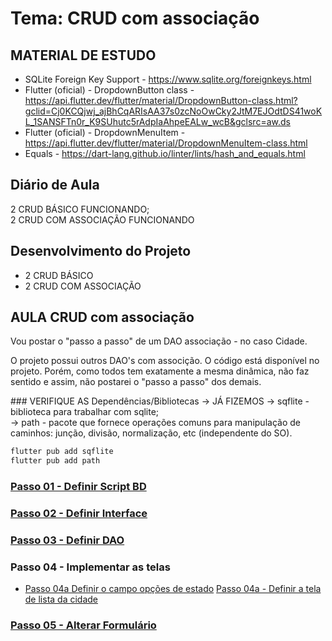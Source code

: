 # Tema: CRUD com associação
## MATERIAL DE ESTUDO
- SQLite Foreign Key Support - https://www.sqlite.org/foreignkeys.html
- Flutter (oficial) - DropdownButton<T> class - https://api.flutter.dev/flutter/material/DropdownButton-class.html?gclid=Cj0KCQjwj_ajBhCqARIsAA37s0zcNoOwCky2JtM7EJOdtDS41woKL_1SANSFTn0r_K9SUhutc5rAdpIaAhpeEALw_wcB&gclsrc=aw.ds
- Flutter (oficial) - DropdownMenuItem - https://api.flutter.dev/flutter/material/DropdownMenuItem-class.html
- Equals - https://dart-lang.github.io/linter/lints/hash_and_equals.html
  
## Diário de Aula
2 CRUD BÁSICO FUNCIONANDO; <br>
2 CRUD COM ASSOCIAÇÃO FUNCIONANDO<br>

## Desenvolvimento do Projeto
- 2 CRUD BÁSICO
- 2 CRUD COM ASSOCIAÇÃO 
  
## AULA CRUD com associação
<p>Vou postar o "passo a passo" de um DAO associação - no caso Cidade.</p>
<p>O projeto possui outros DAO's com associção. O código está disponível no projeto. Porém, como todos tem exatamente a mesma dinâmica, não faz sentido e assim, não postarei o "passo a passo" dos demais.</p>
### VERIFIQUE AS Dependências/Bibliotecas → JÁ FIZEMOS 
→ sqflite - biblioteca para trabalhar com sqlite;<br>
→ path - pacote que fornece operações comuns para manipulação de caminhos: junção, divisão, normalização, etc (independente do SO).<br>

 ```cmd
flutter pub add sqflite
flutter pub add path  
```
### [Passo 01 - Definir Script BD](readme_01_script.md)
### [Passo 02 - Definir Interface](readme_02-interface_cidade_dao.md)
### [Passo 03 - Definir DAO](readme_03_dao.md)
### Passo 04 - Implementar as telas
- [Passo 04a Definir o campo opções de estado](lib/view/widget/campo_opcoes_estado.dart)
[Passo 04a - Definir a tela de lista da cidade](https://github.com/heliokamakawa/-engenharia-de-software-2023-DDM/blob/main/2%C2%BA%20trimestre/05%20aula/projeto/final/lib/view/widget/cidade_lista.dart)
### [Passo 05 - Alterar Formulário](projeto/final/lib/view/readme.md)
